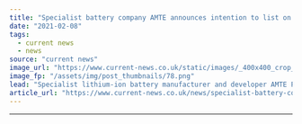 ```yaml
---
title: "Specialist battery company AMTE announces intention to list on London Stock Exchange"
date: "2021-02-08"
tags: 
  - current news
  - news
source: "current news"
image_url: "https://www.current-news.co.uk/static/images/_400x400_crop_center-center/AMTE-battery-products-credit-AMTE-Power.png"
image_fp: "/assets/img/post_thumbnails/78.png"
lead: "​Specialist lithium-ion battery manufacturer and developer AMTE Power has announced its intention to seek admission to trading on the Alternative Investment Market (AIM)."
article_url: "https://www.current-news.co.uk/news/specialist-battery-company-amte-announces-intention-to-list-on-london-stock-exchange?utm_source=rss-feeds&utm_medium=rss&utm_campaign=rss"
---
```


---
